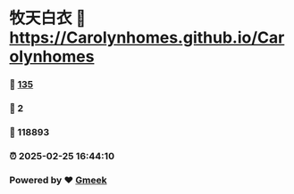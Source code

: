 # 牧天白衣 :link: https://Carolynhomes.github.io/Carolynhomes 
### :page_facing_up: [135](https://Carolynhomes.github.io/Carolynhomes/tag.html) 
### :speech_balloon: 2 
### :hibiscus: 118893 
### :alarm_clock: 2025-02-25 16:44:10 
### Powered by :heart: [Gmeek](https://github.com/Meekdai/Gmeek)
